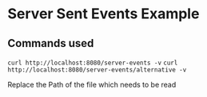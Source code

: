 # Server Sent Events Example

## Commands used
`curl http://localhost:8080/server-events -v`
`curl http://localhost:8080/server-events/alternative -v`

Replace the Path of the file which needs to be read